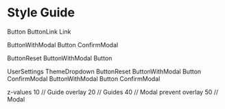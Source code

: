 # Style Guide

Button
ButtonLink
Link

ButtonWithModal
Button
ConfirmModal

ButtonReset
ButtonWithModal
Button

UserSettings
ThemeDropdown
ButtonReset
ButtonWithModal
Button
ConfirmModal
ButtonWithModal
Button
ConfirmModal

z-values
10 // Guide overlay
20 // Guides
40 // Modal prevent overlay
50 // Modal
